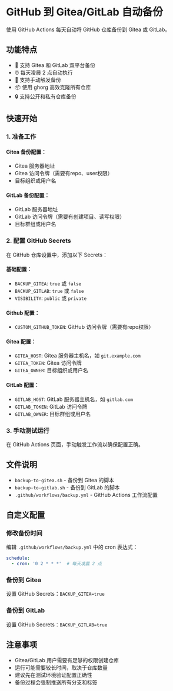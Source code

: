 # GitHub 到 Gitea/GitLab 自动备份

使用 GitHub Actions 每天自动将 GitHub 仓库备份到 Gitea 或 GitLab。

## 功能特点

- 🔧 支持 Gitea 和 GitLab 双平台备份
- ⏰ 每天凌晨 2 点自动执行
- 🚀 支持手动触发备份
- 📦 使用 ghorg 高效克隆所有仓库
- 🔒 支持公开和私有仓库备份

## 快速开始

### 1. 准备工作

#### Gitea 备份配置：
- Gitea 服务器地址
- Gitea 访问令牌（需要有repo、user权限）
- 目标组织或用户名

#### GitLab 备份配置：
- GitLab 服务器地址
- GitLab 访问令牌（需要有创建项目、读写权限）
- 目标群组或用户名

### 2. 配置 GitHub Secrets

在 GitHub 仓库设置中，添加以下 Secrets：

#### 基础配置：
- `BACKUP_GITEA`: `true` 或 `false`
- `BACKUP_GITLAB`: `true` 或 `false`
- `VISIBILITY`: `public` 或 `private`

#### Github 配置：
- `CUSTOM_GITHUB_TOKEN`: GitHub 访问令牌（需要有repo权限）

#### Gitea 配置：
- `GITEA_HOST`: Gitea 服务器主机名，如 `git.example.com`
- `GITEA_TOKEN`: Gitea 访问令牌
- `GITEA_OWNER`: 目标组织或用户名

#### GitLab 配置：
- `GITLAB_HOST`: GitLab 服务器主机名，如 `gitlab.com`
- `GITLAB_TOKEN`: GitLab 访问令牌
- `GITLAB_OWNER`: 目标群组或用户名

### 3. 手动测试运行

在 GitHub Actions 页面，手动触发工作流以确保配置正确。

## 文件说明

- `backup-to-gitea.sh` - 备份到 Gitea 的脚本
- `backup-to-gitlab.sh` - 备份到 GitLab 的脚本
- `.github/workflows/backup.yml` - GitHub Actions 工作流配置

## 自定义配置

### 修改备份时间

编辑 `.github/workflows/backup.yml` 中的 cron 表达式：

```yaml
schedule:
  - cron: '0 2 * * *'  # 每天凌晨 2 点
```

### 备份到 Gitea

设置 GitHub Secrets：`BACKUP_GITEA=true`

### 备份到 GitLab

设置 GitHub Secrets：`BACKUP_GITLAB=true`

## 注意事项

- Gitea/GitLab 用户需要有足够的权限创建仓库
- 运行可能需要较长时间，取决于仓库数量
- 建议先在测试环境验证配置正确性
- 备份过程会强制推送所有分支和标签
